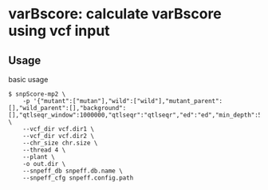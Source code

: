 varBscore: calculate varBscore using vcf input
========================================================

Usage
-----------

basic usage

    $ snpScore-mp2 \
        -p '{"mutant":["mutan"],"wild":["wild"],"mutant_parent":[],"wild_parent":[],"background":[],"qtlseqr_window":1000000,"qtlseqr":"qtlseqr","ed":"ed","min_depth":5,"snp_number_window":20,"snp_number_step":5,"ref_freq":0.3,"p_ref_freq":0.3,"background_ref_freq":0.3,"qtlseqr_min_depth":5,"qtlseqr_ref_freq":0.3,"pop_stru":"RIL","snp_density_window":100000,"snp_density_step":100000}' \
        --vcf_dir vcf.dir1 \
        --vcf_dir vcf.dir2 \
        --chr_size chr.size \
        --thread 4 \
        --plant \
        -o out.dir \
        --snpeff_db snpeff.db.name \
        --snpeff_cfg snpeff.config.path